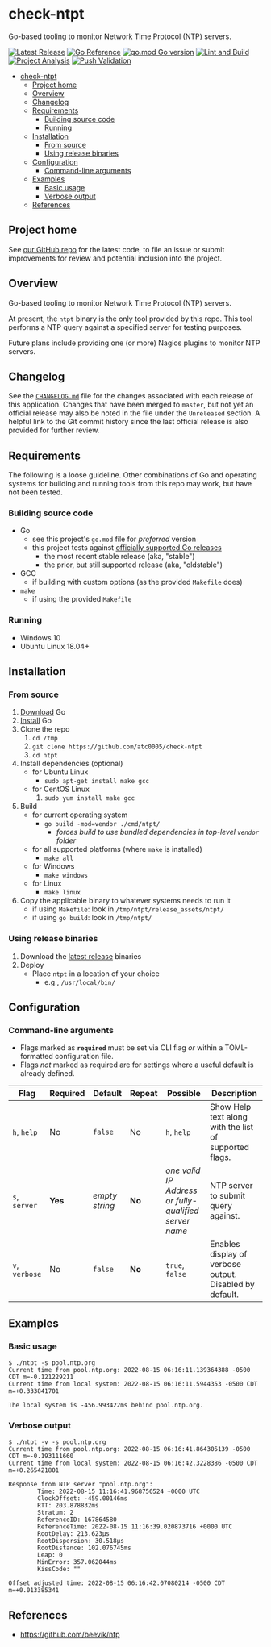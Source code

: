 # check-ntpt

Go-based tooling to monitor Network Time Protocol (NTP) servers.

[![Latest Release](https://img.shields.io/github/release/atc0005/ntpt.svg?style=flat-square)](https://github.com/atc0005/check-ntpt/releases/latest)
[![Go Reference](https://pkg.go.dev/badge/github.com/atc0005/ntpt.svg)](https://pkg.go.dev/github.com/atc0005/ntpt)
[![go.mod Go version](https://img.shields.io/github/go-mod/go-version/atc0005/check-ntpt)](https://github.com/atc0005/check-ntpt)
[![Lint and Build](https://github.com/atc0005/check-ntpt/actions/workflows/lint-and-build.yml/badge.svg)](https://github.com/atc0005/check-ntpt/actions/workflows/lint-and-build.yml)
[![Project Analysis](https://github.com/atc0005/check-ntpt/actions/workflows/project-analysis.yml/badge.svg)](https://github.com/atc0005/check-ntpt/actions/workflows/project-analysis.yml)
[![Push Validation](https://github.com/atc0005/check-ntpt/actions/workflows/push-validation.yml/badge.svg)](https://github.com/atc0005/check-ntpt/actions/workflows/push-validation.yml)

- [check-ntpt](#check-ntpt)
  - [Project home](#project-home)
  - [Overview](#overview)
  - [Changelog](#changelog)
  - [Requirements](#requirements)
    - [Building source code](#building-source-code)
    - [Running](#running)
  - [Installation](#installation)
    - [From source](#from-source)
    - [Using release binaries](#using-release-binaries)
  - [Configuration](#configuration)
    - [Command-line arguments](#command-line-arguments)
  - [Examples](#examples)
    - [Basic usage](#basic-usage)
    - [Verbose output](#verbose-output)
  - [References](#references)

## Project home

See [our GitHub repo][repo-url] for the latest code, to file an issue or
submit improvements for review and potential inclusion into the project.

## Overview

Go-based tooling to monitor Network Time Protocol (NTP) servers.

At present, the `ntpt` binary is the only tool provided by this repo. This
tool performs a NTP query against a specified server for testing purposes.

Future plans include providing one (or more) Nagios plugins to monitor NTP
servers.

## Changelog

See the [`CHANGELOG.md`](CHANGELOG.md) file for the changes associated with
each release of this application. Changes that have been merged to `master`,
but not yet an official release may also be noted in the file under the
`Unreleased` section. A helpful link to the Git commit history since the last
official release is also provided for further review.

## Requirements

The following is a loose guideline. Other combinations of Go and operating
systems for building and running tools from this repo may work, but have not
been tested.

### Building source code

- Go
  - see this project's `go.mod` file for *preferred* version
  - this project tests against [officially supported Go
    releases][go-supported-releases]
    - the most recent stable release (aka, "stable")
    - the prior, but still supported release (aka, "oldstable")
- GCC
  - if building with custom options (as the provided `Makefile` does)
- `make`
  - if using the provided `Makefile`

### Running

- Windows 10
- Ubuntu Linux 18.04+

## Installation

### From source

1. [Download][go-docs-download] Go
1. [Install][go-docs-install] Go
1. Clone the repo
   1. `cd /tmp`
   1. `git clone https://github.com/atc0005/check-ntpt`
   1. `cd ntpt`
1. Install dependencies (optional)
   - for Ubuntu Linux
     - `sudo apt-get install make gcc`
   - for CentOS Linux
     1. `sudo yum install make gcc`
1. Build
   - for current operating system
     - `go build -mod=vendor ./cmd/ntpt/`
       - *forces build to use bundled dependencies in top-level `vendor`
         folder*
   - for all supported platforms (where `make` is installed)
      - `make all`
   - for Windows
      - `make windows`
   - for Linux
     - `make linux`
1. Copy the applicable binary to whatever systems needs to run it
   - if using `Makefile`: look in `/tmp/ntpt/release_assets/ntpt/`
   - if using `go build`: look in `/tmp/ntpt/`

### Using release binaries

1. Download the [latest
   release](https://github.com/atc0005/check-ntpt/releases/latest) binaries
1. Deploy
   - Place `ntpt` in a location of your choice
     - e.g., `/usr/local/bin/`

## Configuration

### Command-line arguments

- Flags marked as **`required`** must be set via CLI flag *or* within a
  TOML-formatted configuration file.
- Flags *not* marked as required are for settings where a useful default is
  already defined.

| Flag           | Required | Default        | Repeat | Possible                                              | Description                                             |
| -------------- | -------- | -------------- | ------ | ----------------------------------------------------- | ------------------------------------------------------- |
| `h`, `help`    | No       | `false`        | No     | `h`, `help`                                           | Show Help text along with the list of supported flags.  |
| `s`, `server`  | **Yes**  | *empty string* | **No** | *one valid IP Address or fully-qualified server name* | NTP server to submit query against.                     |
| `v`, `verbose` | No       | `false`        | **No** | `true`, `false`                                       | Enables display of verbose output. Disabled by default. |

## Examples

### Basic usage

```console
$ ./ntpt -s pool.ntp.org
Current time from pool.ntp.org: 2022-08-15 06:16:11.139364388 -0500 CDT m=-0.121229211
Current time from local system: 2022-08-15 06:16:11.5944353 -0500 CDT m=+0.333841701

The local system is -456.993422ms behind pool.ntp.org.
```

### Verbose output

```console
$ ./ntpt -v -s pool.ntp.org
Current time from pool.ntp.org: 2022-08-15 06:16:41.864305139 -0500 CDT m=-0.193111660
Current time from local system: 2022-08-15 06:16:42.3228386 -0500 CDT m=+0.265421801

Response from NTP server "pool.ntp.org":
        Time: 2022-08-15 11:16:41.968756524 +0000 UTC
        ClockOffset: -459.00146ms
        RTT: 203.878832ms
        Stratum: 2
        ReferenceID: 167864580
        ReferenceTime: 2022-08-15 11:16:39.020873716 +0000 UTC
        RootDelay: 213.623µs
        RootDispersion: 30.518µs
        RootDistance: 102.076745ms
        Leap: 0
        MinError: 357.062044ms
        KissCode: ""

Offset adjusted time: 2022-08-15 06:16:42.07080214 -0500 CDT m=+0.013385341
```

## References

- <https://github.com/beevik/ntp>

<!-- Footnotes here  -->

[repo-url]: <https://github.com/atc0005/check-ntpt>  "This project's GitHub repo"

[go-docs-download]: <https://golang.org/dl>  "Download Go"

[go-docs-install]: <https://golang.org/doc/install>  "Install Go"

[go-supported-releases]: <https://go.dev/doc/devel/release#policy> "Go Release Policy"

<!-- []: PLACEHOLDER "DESCRIPTION_HERE" -->
